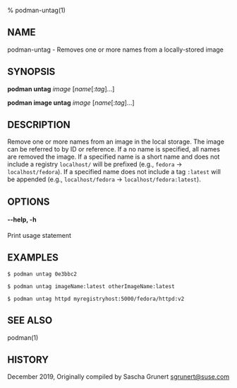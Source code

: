 % podman-untag(1)

## NAME
podman\-untag - Removes one or more names from a locally-stored image

## SYNOPSIS
**podman untag** *image* [*name*[:*tag*]...]

**podman image untag** *image* [*name*[:*tag*]...]

## DESCRIPTION
Remove one or more names from an image in the local storage.  The image can be referred to by ID or reference.  If a no name is specified, all names are removed the image.  If a specified name is a short name and does not include a registry `localhost/` will be prefixed (e.g., `fedora` -> `localhost/fedora`). If a specified name does not include a tag `:latest` will be appended (e.g., `localhost/fedora` -> `localhost/fedora:latest`).

## OPTIONS

#### **\-\-help**, **-h**

Print usage statement

## EXAMPLES

```
$ podman untag 0e3bbc2

$ podman untag imageName:latest otherImageName:latest

$ podman untag httpd myregistryhost:5000/fedora/httpd:v2
```


## SEE ALSO
podman(1)

## HISTORY
December 2019, Originally compiled by Sascha Grunert <sgrunert@suse.com>
